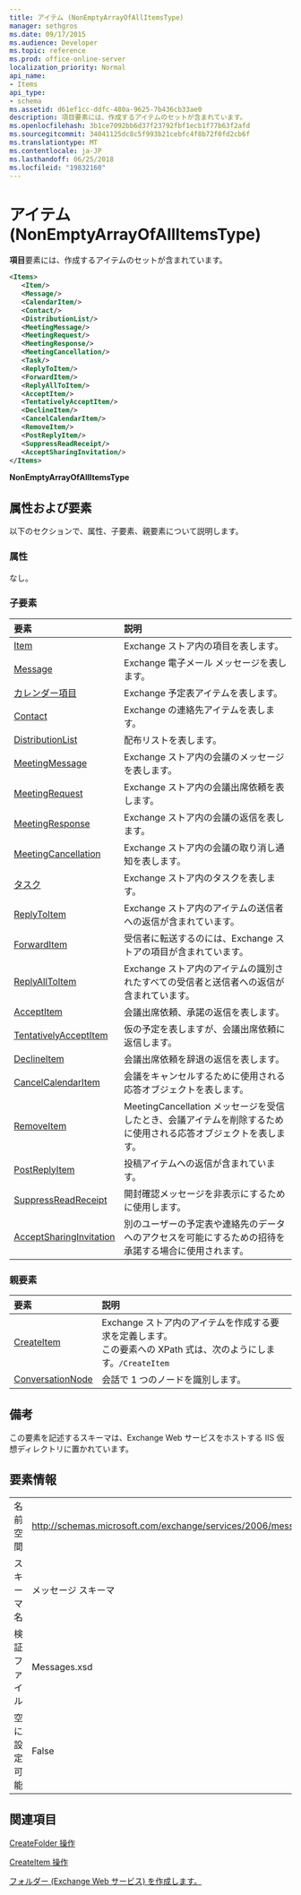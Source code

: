 ```yaml
---
title: アイテム (NonEmptyArrayOfAllItemsType)
manager: sethgros
ms.date: 09/17/2015
ms.audience: Developer
ms.topic: reference
ms.prod: office-online-server
localization_priority: Normal
api_name:
- Items
api_type:
- schema
ms.assetid: d61ef1cc-ddfc-480a-9625-7b436cb33ae0
description: 項目要素には、作成するアイテムのセットが含まれています。
ms.openlocfilehash: 3b1ce7092bb6d37f23792fbf1ecb1f77b63f2afd
ms.sourcegitcommit: 34041125dc8c5f993b21cebfc4f8b72f0fd2cb6f
ms.translationtype: MT
ms.contentlocale: ja-JP
ms.lasthandoff: 06/25/2018
ms.locfileid: "19832160"
---
```

# <a name="items-nonemptyarrayofallitemstype"></a>アイテム (NonEmptyArrayOfAllItemsType)

**項目**要素には、作成するアイテムのセットが含まれています。 
  
```XML
<Items>
   <Item/>
   <Message/>
   <CalendarItem/>
   <Contact/>
   <DistributionList/>
   <MeetingMessage/>
   <MeetingRequest/>
   <MeetingResponse/>
   <MeetingCancellation/>
   <Task/>
   <ReplyToItem/>
   <ForwardItem/>
   <ReplyAllToItem/>
   <AcceptItem/>
   <TentativelyAcceptItem/>
   <DeclineItem/>
   <CancelCalendarItem/>
   <RemoveItem/>
   <PostReplyItem/>
   <SuppressReadReceipt/>
   <AcceptSharingInvitation/>
</Items>
```

 **NonEmptyArrayOfAllItemsType**
## <a name="attributes-and-elements"></a>属性および要素

以下のセクションで、属性、子要素、親要素について説明します。
  
### <a name="attributes"></a>属性

なし。
  
### <a name="child-elements"></a>子要素

|**要素**|**説明**|
|:-----|:-----|
|[Item](item.md) <br/> |Exchange ストア内の項目を表します。  <br/> |
|[Message](message-ex15websvcsotherref.md) <br/> |Exchange 電子メール メッセージを表します。  <br/> |
|[カレンダー項目](calendaritem.md) <br/> |Exchange 予定表アイテムを表します。  <br/> |
|[Contact](contact.md) <br/> |Exchange の連絡先アイテムを表します。  <br/> |
|[DistributionList](distributionlist.md) <br/> |配布リストを表します。  <br/> |
|[MeetingMessage](meetingmessage.md) <br/> |Exchange ストア内の会議のメッセージを表します。  <br/> |
|[MeetingRequest](meetingrequest.md) <br/> |Exchange ストア内の会議出席依頼を表します。  <br/> |
|[MeetingResponse](meetingresponse.md) <br/> |Exchange ストア内の会議の返信を表します。  <br/> |
|[MeetingCancellation](meetingcancellation.md) <br/> |Exchange ストア内の会議の取り消し通知を表します。  <br/> |
|[タスク](task.md) <br/> |Exchange ストア内のタスクを表します。  <br/> |
|[ReplyToItem](replytoitem.md) <br/> |Exchange ストア内のアイテムの送信者への返信が含まれています。  <br/> |
|[ForwardItem](forwarditem.md) <br/> |受信者に転送するのには、Exchange ストアの項目が含まれています。  <br/> |
|[ReplyAllToItem](replyalltoitem.md) <br/> |Exchange ストア内のアイテムの識別されたすべての受信者と送信者への返信が含まれています。  <br/> |
|[AcceptItem](acceptitem.md) <br/> |会議出席依頼、承諾の返信を表します。  <br/> |
|[TentativelyAcceptItem](tentativelyacceptitem.md) <br/> |仮の予定を表しますが、会議出席依頼に返信します。  <br/> |
|[DeclineItem](declineitem.md) <br/> |会議出席依頼を辞退の返信を表します。  <br/> |
|[CancelCalendarItem](cancelcalendaritem.md) <br/> |会議をキャンセルするために使用される応答オブジェクトを表します。  <br/> |
|[RemoveItem](removeitem.md) <br/> |MeetingCancellation メッセージを受信したとき、会議アイテムを削除するために使用される応答オブジェクトを表します。  <br/> |
|[PostReplyItem](postreplyitem.md) <br/> |投稿アイテムへの返信が含まれています。  <br/> |
|[SuppressReadReceipt](suppressreadreceipt.md) <br/> |開封確認メッセージを非表示にするために使用します。  <br/> |
|[AcceptSharingInvitation](acceptsharinginvitation.md) <br/> |別のユーザーの予定表や連絡先のデータへのアクセスを可能にするための招待を承諾する場合に使用されます。  <br/> |
   
### <a name="parent-elements"></a>親要素

|**要素**|**説明**|
|:-----|:-----|
|[CreateItem](createitem.md) <br/> |Exchange ストア内のアイテムを作成する要求を定義します。  <br/> この要素への XPath 式は、次のようにします。`/CreateItem` <br/> |
|[ConversationNode](conversationnode.md) <br/> |会話で 1 つのノードを識別します。  <br/> |
   
## <a name="remarks"></a>備考

この要素を記述するスキーマは、Exchange Web サービスをホストする IIS 仮想ディレクトリに置かれています。
  
## <a name="element-information"></a>要素情報

|||
|:-----|:-----|
|名前空間  <br/> |http://schemas.microsoft.com/exchange/services/2006/messages  <br/> |
|スキーマ名  <br/> |メッセージ スキーマ  <br/> |
|検証ファイル  <br/> |Messages.xsd  <br/> |
|空に設定可能  <br/> |False  <br/> |
   
## <a name="see-also"></a>関連項目




  [CreateFolder 操作](createfolder-operation.md)
  

  [CreateItem 操作](createitem-operation.md)


[フォルダー (Exchange Web サービス) を作成します。](http://msdn.microsoft.com/library/3b15b0ec-8691-45ed-9a24-a91ff732d6cf%28Office.15%29.aspx)

